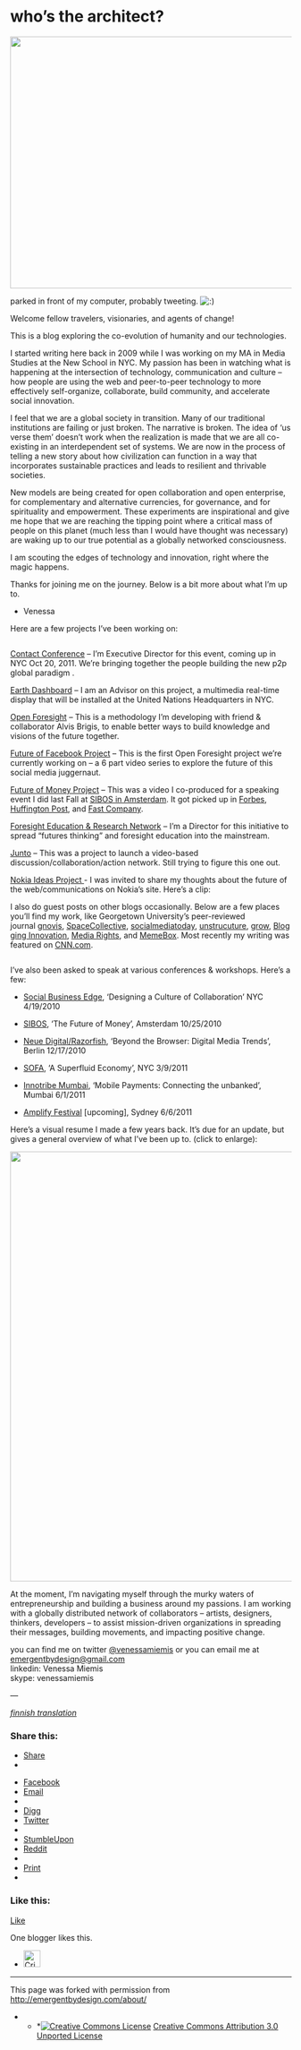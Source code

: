 <h1 class="pagetitle">who’s the architect?</h1>

[<img class="size-full wp-image-1868" title="Photo on 2011-04-01 at 15.20" src="http://technologybubbles.files.wordpress.com/2009/03/photo-on-2011-04-01-at-15-20.jpg?w=600&amp;h=450" alt="" width="600" height="450" />](http://technologybubbles.files.wordpress.com/2009/03/photo-on-2011-04-01-at-15-20.jpg)

<p class="wp-caption-text">parked in front of my computer, probably tweeting. <img src="http://s0.wp.com/wp-includes/images/smilies/icon_smile.gif?m=1129645325g" alt=":)" class="wp-smiley" /></p>

Welcome fellow travelers, visionaries, and agents of change!

This is a blog exploring the co-evolution of humanity and our technologies.

I started writing here back in 2009 while I was working on my MA in Media Studies at the New School in NYC. My passion has been in watching what is happening at the intersection of technology, communication and culture – how people are using the web and peer-to-peer technology to more effectively self-organize, collaborate, build community, and accelerate social innovation.

I feel that we are a global society in transition. Many of our traditional institutions are failing or just broken. The narrative is broken. The idea of ‘us verse them’ doesn’t work when the realization is made that we are all co-existing in an interdependent set of systems. We are now in the process of telling a new story about how civilization can function in a way that incorporates sustainable practices and leads to resilient and thrivable societies.

New models are being created for open collaboration and open enterprise, for complementary and alternative currencies, for governance, and for spirituality and empowerment. These experiments are inspirational and give me hope that we are reaching the tipping point where a critical mass of people on this planet (much less than I would have thought was necessary) are waking up to our true potential as a globally networked consciousness.

I am scouting the edges of technology and innovation, right where the magic happens.

Thanks for joining me on the journey. Below is a bit more about what I’m up to.

- Venessa

Here are a few projects I’ve been working on:

[<img class="aligncenter size-full wp-image-1865" title="Screen shot 2011-05-10 at 11.26.41 AM" src="http://technologybubbles.files.wordpress.com/2009/03/screen-shot-2011-05-10-at-11-26-41-am.png?w=600" alt="" />](http://technologybubbles.files.wordpress.com/2009/03/screen-shot-2011-05-10-at-11-26-41-am.png)

<a href="http://contactcon.com/" target="_blank">Contact Conference</a> – I’m Executive Director for this event, coming up in NYC Oct 20, 2011. We’re bringing together the people building the new p2p global paradigm .

<a href="http://earthdash.org/" target="_blank">Earth Dashboard</a> – I am an Advisor on this project, a multimedia real-time display that will be installed at the United Nations Headquarters in NYC.

<a href="http://emergentbydesign.com/2011/03/07/what-is-open-foresight/" target="_blank">Open Foresight</a> – This is a methodology I’m developing with friend & collaborator Alvis Brigis, to enable better ways to build knowledge and visions of the future together.

<a href="http://emergentbydesign.com/2011/03/01/announcing-open-foresight-the-future-of-facebook-project-2/" target="_blank">Future of Facebook Project</a> – This is the first Open Foresight project we’re currently working on – a 6 part video series to explore the future of this social media juggernaut.

<a href="http://www.emergence.cc/futureofmoney/" target="_blank">Future of Money Project</a> – This was a video I co-produced for a speaking event I did last Fall at <a href="http://www.swift.com/sibos2010/home_page/index.page" target="_blank">SIBOS in Amsterdam</a>. It got picked up in <a href="http://blogs.forbes.com/adamgordon/2010/11/19/the-banking-industry-is-gifted-a-reliable-view-of-its-future/" target="_blank">Forbes</a>, <a href="http://www.huffingtonpost.com/brett-king/could-facebook-kill-the-u_b_779216.html" target="_blank">Huffington Post</a>, and <a href="http://www.fastcompany.com/1700002/data-nudist-gabriel-shalom-on-open-video-trust-and-the-future-of-money" target="_blank">Fast Company</a>.

<a href="http://www.fernweb.org/" target="_blank">Foresight Education &amp; Research Network</a> – I’m a Director for this initiative to spread “futures thinking” and foresight education into the mainstream.

<a href="http://emergentbydesign.com/2010/03/22/junto-discussing-ideas-worth-spreading/" target="_blank">Junto</a> – This was a project to launch a video-based discussion/collaboration/action network. Still trying to figure this one out.

<a href="http://www.ideasproject.com/docs/DOC-4667" target="_blank">Nokia Ideas Project </a>- I was invited to share my thoughts about the future of the web/communications on Nokia’s site. Here’s a clip:<span class="embed-youtube"></span>

I also do guest posts on other blogs occasionally. Below are a few places you’ll find my work, like Georgetown University’s peer-reviewed journal <a href="http://gnovisjournal.org/blog/what-social-media-2010-edition" target="_blank">gnovis</a>, <a href="http://spacecollective.org/Venessa" target="_blank">SpaceCollective</a>, <a href="http://socialmediatoday.com/SMC/146596" target="_blank">socialmediatoday</a>, <a href="http://unstructure.org/how-does-design-thinking-give-companies-a-competitive-advantage/what-is-design-thinking-really/" target="_blank">unstrucuture</a>, <a href="http://businessesgrow.com/2009/12/13/a-futurists-view-of-the-next-big-thing-in-social-media/" target="_blank">grow</a>, <a href="http://www.business-strategy-innovation.com/2009/11/why-education-needs-social-media.html" target="_blank">Blogging Innovation</a>, <a href="http://www.mediarights.org/engine_feed/by_author/Venessa%20Miemis" target="_blank">Media Rights</a>, and <a href="http://memebox.com/futureblogger/show/1908-is-twitter-a-complex-adaptive-system-" target="_blank">MemeBox</a>. Most recently my writing was featured on <a href="http://globalpublicsquare.blogs.cnn.com/2011/04/29/4-trends-shaping-the-emerging-superfluid-economy/" target="_blank">CNN.com</a>.

[<img class="aligncenter size-full wp-image-1866" title="Screen shot 2011-05-10 at 12.18.35 PM" src="http://technologybubbles.files.wordpress.com/2009/03/screen-shot-2011-05-10-at-12-18-35-pm.png?w=600" alt="" />](http://technologybubbles.files.wordpress.com/2009/03/screen-shot-2011-05-10-at-12-18-35-pm.png)

I’ve also been asked to speak at various conferences & workshops. Here’s a few:

- <a href="http://www.stoweboyd.com/post/1263696078/venessa-miemis-social-business-edge-nyc-april" target="_blank">Social Business Edge</a>, ‘Designing a Culture of Collaboration’ NYC 4/19/2010

- <a href="http://www.swift.com/sibos2010/home_page/index.page" target="_blank">SIBOS</a>, ‘The Future of Money’, Amsterdam 10/25/2010

- <a href="http://www.neue-digitale.de/#/Home/" target="_blank">Neue Digital/Razorfish</a>, ‘Beyond the Browser: Digital Media Trends’, Berlin 12/17/2010

- <a href="http://www.swift.com/events/2011/SOFA/index.page" target="_blank">SOFA</a>, ‘A Superfluid Economy’, NYC 3/9/2011

- <a href="http://www.swift.com/events/2011/Innotribe_Mumbai/index.page" target="_blank">Innotribe Mumbai</a>, ‘Mobile Payments: Connecting the unbanked’, Mumbai 6/1/2011

- <a href="http://www.amplifyfestival.com.au/artists/detail/venessa-miemis-digital-philosopher" target="_blank">Amplify Festival</a> [upcoming], Sydney 6/6/2011

Here’s a visual resume I made a few years back. It’s due for an update, but gives a general overview of what I’ve been up to. (click to enlarge):

[<img class="aligncenter size-full wp-image-667" title="visual_resume" src="http://technologybubbles.files.wordpress.com/2009/03/visual_resume.jpg?w=600&amp;h=768" alt="" width="600" height="768" />](http://technologybubbles.files.wordpress.com/2009/03/visual_resume.jpg)

At the moment, I’m navigating myself through the murky waters of entrepreneurship and building a business around my passions. I am working with a globally distributed network of collaborators – artists, designers, thinkers, developers – to assist mission-driven organizations in spreading their messages, building movements, and impacting positive change.

you can find me on twitter <a href="http://twitter.com/VenessaMiemis" target="_blank">@venessamiemis</a> or you can email me at emergentbydesign@gmail.com  
linkedin: Venessa Miemis  
skype: venessamiemis

—

<a href="http://www.designcontest.com/show/architect-emergentbydesign-fi" target="_blank"><em>finnish translation</em></a>

<h3 class="sd-title">Share this:</h3>

<ul>
<li><a href="#" class="sharing-anchor sd-button share-more"><span>Share</span></a></li>
<li class="share-end">
</li>
</ul>

<ul>
<li class="share-facebook"><a rel="nofollow" class="share-facebook sd-button share-icon" href="http://emergentbydesign.com/about/?share=facebook" title="Share on Facebook" id="sharing-facebook-2"><span>Facebook</span></a></li>
<li class="share-email"><a rel="nofollow" class="share-email sd-button share-icon" href="http://emergentbydesign.com/about/?share=email" title="Click to email this to a friend"><span>Email</span></a></li>
<li class="share-end">
</li>
<li class="share-digg"><a rel="nofollow" class="share-digg sd-button share-icon" href="http://emergentbydesign.com/about/?share=digg" title="Click to Digg this post"><span>Digg</span></a></li>
<li class="share-twitter"><a rel="nofollow" class="share-twitter sd-button share-icon" href="http://emergentbydesign.com/about/?share=twitter" title="Click to share on Twitter" id="sharing-twitter-2"><span>Twitter</span></a></li>
<li class="share-end">
</li>
<li class="share-stumbleupon"><a rel="nofollow" class="share-stumbleupon sd-button share-icon" href="http://emergentbydesign.com/about/?share=stumbleupon" title="Click to share on StumbleUpon"><span>StumbleUpon</span></a></li>
<li class="share-reddit"><a rel="nofollow" class="share-reddit sd-button share-icon" href="http://emergentbydesign.com/about/?share=reddit" title="Click to share on Reddit"><span>Reddit</span></a></li>
<li class="share-end">
</li>
<li class="share-print"><a rel="nofollow" class="share-print sd-button share-icon" href="http://emergentbydesign.com/about/#print" title="Click to print"><span>Print</span></a></li>
<li class="share-end">
</li>
</ul>

<h3 class="sd-title">Like this:</h3>

<a href="http://emergentbydesign.com/about/?like=1&amp;_wpnonce=64c25f6889" title="I like this." class="like needs-login sd-button" rel="nofollow"><span>Like</span></a>

One blogger likes this.

<ul class="wpl-avatars sd-like-gravatars"><li><a href="http://gravatar.com/cristinaandersson" title="Cristina Andersson" class="wpl-liker" rel="nofollow"><img src="http://2.gravatar.com/avatar/ab883cdb7ed295436c0d0c986ef8c23a?s=30&amp;d=&amp;r=G" class="avatar avatar-30" alt="Cristina Andersson" width="30" height="30" /></a></li></ul>

* * *

This page was forked with permission from <a href="http://emergentbydesign.com/about/" target="_blank">http://emergentbydesign.com/about/</a>

* * *<a rel="license" href="http://creativecommons.org/licenses/by/3.0/"><img alt="Creative Commons License" style="border-width:0;" src="http://i.creativecommons.org/l/by/3.0/88x31.png" /></a> <a rel="license" href="http://creativecommons.org/licenses/by/3.0/">Creative Commons Attribution 3.0 Unported License</a>